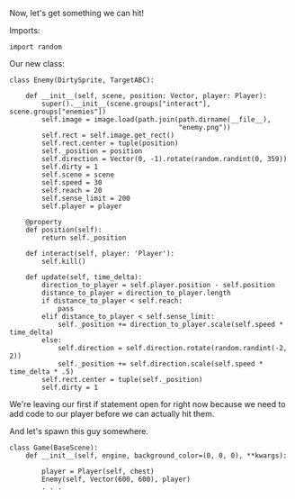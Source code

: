 Now, let's get something we can hit!

Imports:

    import random

Our new class:

    class Enemy(DirtySprite, TargetABC):

        def __init__(self, scene, position: Vector, player: Player):
            super().__init__(scene.groups["interact"], scene.groups["enemies"])
            self.image = image.load(path.join(path.dirname(__file__),
                                              "enemy.png"))
            self.rect = self.image.get_rect()
            self.rect.center = tuple(position)
            self._position = position
            self.direction = Vector(0, -1).rotate(random.randint(0, 359))
            self.dirty = 1
            self.scene = scene
            self.speed = 30
            self.reach = 20
            self.sense_limit = 200
            self.player = player

        @property
        def position(self):
            return self._position

        def interact(self, player: 'Player'):
            self.kill()

        def update(self, time_delta):
            direction_to_player = self.player.position - self.position
            distance_to_player = direction_to_player.length
            if distance_to_player < self.reach:
                pass
            elif distance_to_player < self.sense_limit:
                self._position += direction_to_player.scale(self.speed * time_delta)
            else:
                self.direction = self.direction.rotate(random.randint(-2, 2))
                self._position += self.direction.scale(self.speed * time_delta * .5)
            self.rect.center = tuple(self._position)
            self.dirty = 1

We're leaving our first if statement open for right now because we need
to add code to our player before we can actually hit them.

And let's spawn this guy somewhere.

    class Game(BaseScene):
        def __init__(self, engine, background_color=(0, 0, 0), **kwargs):

            player = Player(self, chest)
            Enemy(self, Vector(600, 600), player)
            . . .

